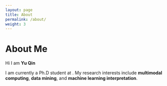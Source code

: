 ```yaml
---
layout: page
title: About
permalink: /about/
weight: 3
---
```


# **About Me**

Hi I am **Yu Qin** <br>

I am currently a Ph.D student at . My research interests include **multimodal computing**, **data mining**, and **machine learning interpretation**.
